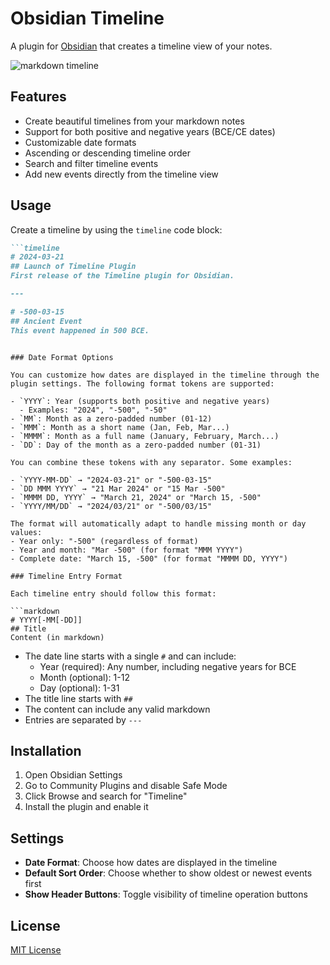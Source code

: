 # Obsidian Timeline

A plugin for [Obsidian](https://obsidian.md) that creates a timeline view of your notes.

![markdown timeline](https://cdn.jsdelivr.net/gh/recklyss/FigureCloud@master/uPic/myyczu.jpg)

## Features

- Create beautiful timelines from your markdown notes
- Support for both positive and negative years (BCE/CE dates)
- Customizable date formats
- Ascending or descending timeline order
- Search and filter timeline events
- Add new events directly from the timeline view

## Usage

Create a timeline by using the `timeline` code block:

```markdown
```timeline
# 2024-03-21
## Launch of Timeline Plugin
First release of the Timeline plugin for Obsidian.

---

# -500-03-15
## Ancient Event
This event happened in 500 BCE.
```
```

### Date Format Options

You can customize how dates are displayed in the timeline through the plugin settings. The following format tokens are supported:

- `YYYY`: Year (supports both positive and negative years)
  - Examples: "2024", "-500", "-50"
- `MM`: Month as a zero-padded number (01-12)
- `MMM`: Month as a short name (Jan, Feb, Mar...)
- `MMMM`: Month as a full name (January, February, March...)
- `DD`: Day of the month as a zero-padded number (01-31)

You can combine these tokens with any separator. Some examples:

- `YYYY-MM-DD` → "2024-03-21" or "-500-03-15"
- `DD MMM YYYY` → "21 Mar 2024" or "15 Mar -500"
- `MMMM DD, YYYY` → "March 21, 2024" or "March 15, -500"
- `YYYY/MM/DD` → "2024/03/21" or "-500/03/15"

The format will automatically adapt to handle missing month or day values:
- Year only: "-500" (regardless of format)
- Year and month: "Mar -500" (for format "MMM YYYY")
- Complete date: "March 15, -500" (for format "MMMM DD, YYYY")

### Timeline Entry Format

Each timeline entry should follow this format:

```markdown
# YYYY[-MM[-DD]]
## Title
Content (in markdown)
```

- The date line starts with a single `#` and can include:
  - Year (required): Any number, including negative years for BCE
  - Month (optional): 1-12
  - Day (optional): 1-31
- The title line starts with `##`
- The content can include any valid markdown
- Entries are separated by `---`

## Installation

1. Open Obsidian Settings
2. Go to Community Plugins and disable Safe Mode
3. Click Browse and search for "Timeline"
4. Install the plugin and enable it

## Settings

- **Date Format**: Choose how dates are displayed in the timeline
- **Default Sort Order**: Choose whether to show oldest or newest events first
- **Show Header Buttons**: Toggle visibility of timeline operation buttons

## License

[MIT License](LICENSE)


